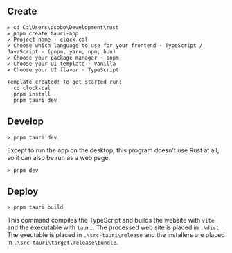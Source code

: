 ## Create
```
⫸ cd C:\Users\psobo\Development\rust
⫸ pnpm create tauri-app
✔ Project name · clock-cal
✔ Choose which language to use for your frontend · TypeScript / JavaScript - (pnpm, yarn, npm, bun)
✔ Choose your package manager · pnpm
✔ Choose your UI template · Vanilla
✔ Choose your UI flavor · TypeScript

Template created! To get started run:
  cd clock-cal
  pnpm install
  pnpm tauri dev
```
## Develop
```
> pnpm tauri dev
```
Except to run the app on the desktop, this program doesn't use Rust at all, so it can also be run as a web page: 
```
> pnpm dev
```
## Deploy
```
> pnpm tauri build
```
This command compiles the TypeScript and builds the website with `vite` and the executable with `tauri`. The processed web site is placed in `.\dist`. The exeutable is placed in `.\src-tauri\release` and the installers are placed in `.\src-tauri\target\release\bundle`.